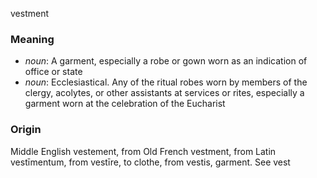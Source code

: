vestment
### Meaning
+ _noun_: A garment, especially a robe or gown worn as an indication of office or state
+ _noun_: Ecclesiastical. Any of the ritual robes worn by members of the clergy, acolytes, or other assistants at services or rites, especially a garment worn at the celebration of the Eucharist

### Origin

Middle English vestement, from Old French vestment, from Latin vestīmentum, from vestīre, to clothe, from vestis, garment. See vest

